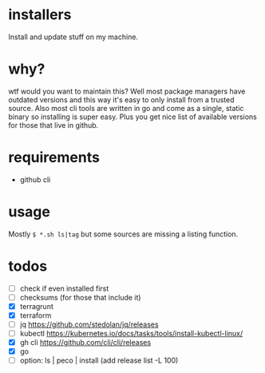 # installers
Install and update stuff on my machine.

# why?
wtf would you want to maintain this? Well most package managers have outdated versions and this way it's easy to only install from a trusted source. Also most cli tools are written in go and come as a single, static binary so installing is super easy. Plus you get nice list of available versions for those that live in github.

# requirements
- github cli

# usage
Mostly `$ *.sh ls|tag` but some sources are missing a listing function.

# todos
- [ ] check if even installed first
- [ ] checksums (for those that include it)
- [x] terragrunt
- [x] terraform
- [ ] jq https://github.com/stedolan/jq/releases
- [ ] kubectl https://kubernetes.io/docs/tasks/tools/install-kubectl-linux/
- [x] gh cli https://github.com/cli/cli/releases
- [x] go
- [ ] option: ls | peco | install (add release list -L 100)
